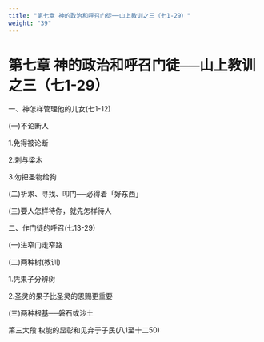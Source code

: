 ```yaml
---
title: "第七章 神的政治和呼召门徒──山上教训之三（七1-29）"
weight: "39"
---
```


# 第七章 神的政治和呼召门徒──山上教训之三（七1-29）


一、神怎样管理他的儿女(七1-12)

(一)不论断人

1.免得被论断

2.刺与梁木

3.勿把圣物给狗

(二)祈求、寻找、叩门──必得着「好东西」

(三)要人怎样待你，就先怎样待人

二、作门徒的呼召(七13-29)

(一)进窄门走窄路

(二)两种树(教训)

1.凭果子分辨树

2.圣灵的果子比圣灵的恩赐更重要

(三)两种根基──磐石或沙土

第三大段 权能的显彰和见弃于子民(八1至十二50)
